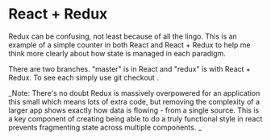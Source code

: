 # React + Redux

Redux can be confusing, not least because of all the lingo. 
This is an example of a simple counter in both React and React + Redux to help me think more clearly about how state is managed in each paradigm. 

There are two branches. "master" is in React and "redux" is with React + Redux. To see each simply use git checkout <NAME>.

_Note: There's no doubt Redux is massively overpowered for an application this small which means lots of extra code, but removing the complexity of a larger app shows exactly how data is flowing - from a single source. This is a key component of creating being able to do a truly functional style in react prevents fragmenting state across multiple components. _
